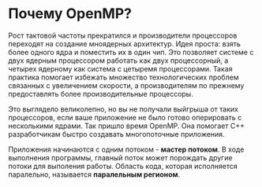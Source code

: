 # Почему OpenMP?


Рост тактовой частоты прекратился и производители процессоров переходят на создание мноядерных архитектур. Идея проста: взять более одного ядра и поместить их в один чип. Это позволяет системе с двух ядерным процессором работать как двух процессорный, а четырех ядерному как система с цетыремя процессорами. Такая практика помогает избежать множество технологических проблем связанных с увеличением скорости, а производителям по прежнему предоставлять более производительные процессоры.

Это выглядело великолепно, но вы не получали выйгрыша от таких процессоров, если ваше приложение не было готово оперировать с несколькими ядрами. Так пришло время OpenMP. Она помогает С++ разработчикам быстро создавать многопоточные приложения.

Приложения начинаются с одним потоком - **мастер потоком**. В ходе выполнения программы,  главный поток может порождать другие потоки для выполения работы. Область кода, которая исполняется паралельно, называется **паралельным регионом**. 

